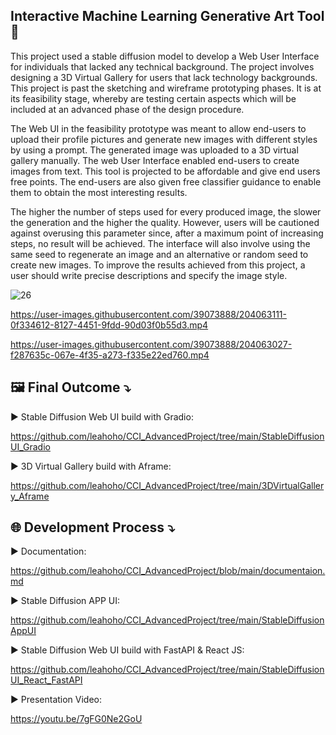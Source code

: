 ## Interactive Machine Learning Generative Art Tool 🚀

This project used a stable diffusion model to develop a Web User Interface for individuals that lacked any technical background. The project involves designing a 3D Virtual Gallery for users that lack technology backgrounds. This project is past the sketching and wireframe prototyping phases. It is at its feasibility stage, whereby are testing certain aspects which will be included at an advanced phase of the design procedure. 

The Web UI in the feasibility prototype was meant to allow end-users to upload their profile pictures and generate new images with different styles by using a prompt. The generated image was uploaded to a 3D virtual gallery manually. The web User Interface enabled end-users to create images from text. This tool is projected to be affordable and give end users free points. The end-users are also given free classifier guidance to enable them to obtain the most interesting results.

The higher the number of steps used for every produced image, the slower the generation and the higher the quality. However, users will be cautioned against overusing this parameter since, after a maximum point of increasing steps, no result will be achieved. The interface will also involve using the same seed to regenerate an image and an alternative or random seed to create new images. To improve the results achieved from this project, a user should write precise descriptions and specify the image style.


![26](https://user-images.githubusercontent.com/39073888/204059183-4bf65220-b420-4840-abc0-e9956181dcc9.png)



https://user-images.githubusercontent.com/39073888/204063111-0f334612-8127-4451-9fdd-90d03f0b55d3.mp4



https://user-images.githubusercontent.com/39073888/204063027-f287635c-067e-4f35-a273-f335e22ed760.mp4



## 🖼 Final Outcome ⤵️

▶️ Stable Diffusion Web UI build with Gradio:

https://github.com/leahoho/CCI_AdvancedProject/tree/main/StableDiffusionUI_Gradio

▶️ 3D Virtual Gallery build with Aframe:

https://github.com/leahoho/CCI_AdvancedProject/tree/main/3DVirtualGallery_Aframe


## 🌐 Development Process ⤵️

▶️ Documentation:

https://github.com/leahoho/CCI_AdvancedProject/blob/main/documentaion.md


▶️ Stable Diffusion APP UI:

https://github.com/leahoho/CCI_AdvancedProject/tree/main/StableDiffusionAppUI


▶️ Stable Diffusion Web UI build with FastAPI & React JS:

https://github.com/leahoho/CCI_AdvancedProject/tree/main/StableDiffusionUI_React_FastAPI


▶️ Presentation Video:

https://youtu.be/7gFG0Ne2GoU
